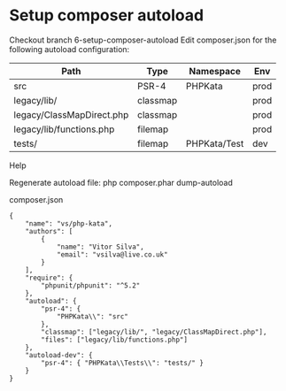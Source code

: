 # Setup composer autoload

Checkout branch 6-setup-composer-autoload
Edit composer.json for the following autoload configuration:

|Path                     |Type    |Namespace   |Env | 
|-------------------------|--------|------------|----|
|src                      |PSR-4   |PHPKata     |prod|
|legacy/lib/              |classmap|            |prod| 
|legacy/ClassMapDirect.php|classmap|            |prod|
|legacy/lib/functions.php |filemap |            |prod|
|tests/                   |filemap |PHPKata/Test|dev |

Help

Regenerate autoload file:
php composer.phar dump-autoload

composer.json
```
{
    "name": "vs/php-kata",
    "authors": [
        {
            "name": "Vitor Silva",
            "email": "vsilva@live.co.uk"
        }
    ],
    "require": {
        "phpunit/phpunit": "^5.2"
    },
    "autoload": {
        "psr-4": {
            "PHPKata\\": "src"
        },
        "classmap": ["legacy/lib/", "legacy/ClassMapDirect.php"],
        "files": ["legacy/lib/functions.php"]
    },
    "autoload-dev": {
        "psr-4": { "PHPKata\\Tests\\": "tests/" }
    }
}
```